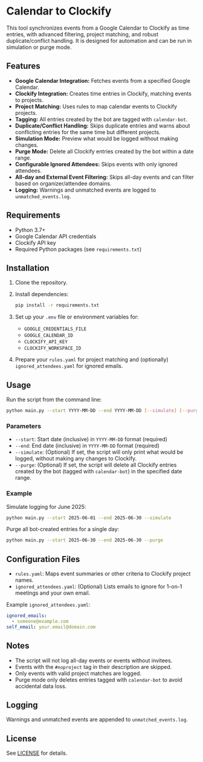 # Calendar to Clockify

This tool synchronizes events from a Google Calendar to Clockify as time entries, with advanced filtering, project matching, and robust duplicate/conflict handling. It is designed for automation and can be run in simulation or purge mode.

## Features

- **Google Calendar Integration:** Fetches events from a specified Google Calendar.
- **Clockify Integration:** Creates time entries in Clockify, matching events to projects.
- **Project Matching:** Uses rules to map calendar events to Clockify projects.
- **Tagging:** All entries created by the bot are tagged with `calendar-bot`.
- **Duplicate/Conflict Handling:** Skips duplicate entries and warns about conflicting entries for the same time but different projects.
- **Simulation Mode:** Preview what would be logged without making changes.
- **Purge Mode:** Delete all Clockify entries created by the bot within a date range.
- **Configurable Ignored Attendees:** Skips events with only ignored attendees.
- **All-day and External Event Filtering:** Skips all-day events and can filter based on organizer/attendee domains.
- **Logging:** Warnings and unmatched events are logged to `unmatched_events.log`.

## Requirements

- Python 3.7+
- Google Calendar API credentials
- Clockify API key
- Required Python packages (see `requirements.txt`)

## Installation

1. Clone the repository.
2. Install dependencies:
   ```sh
   pip install -r requirements.txt
   ```
3. Set up your `.env` file or environment variables for:
   - `GOOGLE_CREDENTIALS_FILE`
   - `GOOGLE_CALENDAR_ID`
   - `CLOCKIFY_API_KEY`
   - `CLOCKIFY_WORKSPACE_ID`

4. Prepare your `rules.yaml` for project matching and (optionally) `ignored_attendees.yaml` for ignored emails.

## Usage

Run the script from the command line:

```sh
python main.py --start YYYY-MM-DD --end YYYY-MM-DD [--simulate] [--purge]
```

### Parameters

- `--start`: Start date (inclusive) in `YYYY-MM-DD` format (required)
- `--end`: End date (inclusive) in `YYYY-MM-DD` format (required)
- `--simulate`: (Optional) If set, the script will only print what would be logged, without making any changes to Clockify.
- `--purge`: (Optional) If set, the script will delete all Clockify entries created by the bot (tagged with `calendar-bot`) in the specified date range.

### Example

Simulate logging for June 2025:
```sh
python main.py --start 2025-06-01 --end 2025-06-30 --simulate
```

Purge all bot-created entries for a single day:
```sh
python main.py --start 2025-06-30 --end 2025-06-30 --purge
```

## Configuration Files

- `rules.yaml`: Maps event summaries or other criteria to Clockify project names.
- `ignored_attendees.yaml`: (Optional) Lists emails to ignore for 1-on-1 meetings and your own email.

Example `ignored_attendees.yaml`:
```yaml
ignored_emails:
  - someone@example.com
self_email: your.email@domain.com
```

## Notes

- The script will not log all-day events or events without invitees.
- Events with the `#noproject` tag in their description are skipped.
- Only events with valid project matches are logged.
- Purge mode only deletes entries tagged with `calendar-bot` to avoid accidental data loss.

## Logging

Warnings and unmatched events are appended to `unmatched_events.log`.

## License

See [LICENSE](LICENSE) for details.